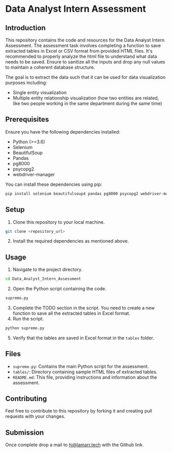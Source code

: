 # Data Analyst Intern Assessment

## Introduction

This repository contains the code and resources for the Data Analyst Intern Assessment. The assessment task involves completing a function to save extracted tables in Excel or CSV format from provided HTML files.
It's recommended to properly analyze the html file to understand what data needs to be saved. Ensure to sanitize all the inputs and drop any null values to maintain a coherent database structure.

The goal is to extract the data such that it can be used for data visualization purposes including:

- Single entity visualization
- Multiple entity relationship visualization (how two entities are related, like two people working in the same department during the same time)

## Prerequisites

Ensure you have the following dependencies installed:

- Python (>=3.6)
- Selenium
- BeautifulSoup
- Pandas
- pg8000
- psycopg2
- webdriver-manager

You can install these dependencies using pip:

```bash
pip install selenium beautifulsoup4 pandas pg8000 psycopg2 webdriver-manager
```

## Setup

1. Clone this repository to your local machine.

```bash
git clone <repository_url>
```

2. Install the required dependencies as mentioned above.

## Usage

1. Navigate to the project directory.

```bash
cd Data_Analyst_Intern_Assessment
```

2. Open the Python script containing the code.

```python
supremo.py
```

3. Complete the TODO section in the script. You need to create a new function to save all the extracted tables in Excel format.
4. Run the script.

```bash
python supremo.py
```

5. Verify that the tables are saved in Excel format in the `tables` folder.

## Files

- `supremo.py`: Contains the main Python script for the assessment.
- `tables/`: Directory containing sample HTML files of extracted tables.
- `README.md`: This file, providing instructions and information about the assessment.

## Contributing

Feel free to contribute to this repository by forking it and creating pull requests with your changes.

## Submission

Once complete drop a mail to hi@lamarr.tech with the Github link.
